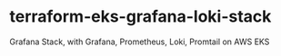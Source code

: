 # terraform-eks-grafana-loki-stack
Grafana Stack, with Grafana, Prometheus, Loki, Promtail on AWS EKS
